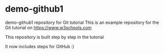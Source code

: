 # demo-github1
demo-github1 repository for Git tutorial
This is an example repository for the Git tutorial on https://www.w3schools.com

This repository is built step by step in the tutorial

It now includes steps for GitHub :)
